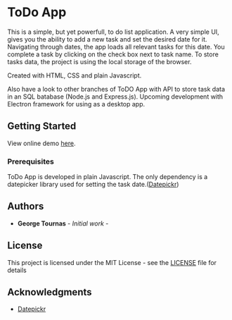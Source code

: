 # ToDo App

This is a simple, but yet powerfull, to do list application. A very simple UI, gives you the ability to add a new task and set the desired date for it. Navigating through dates, the app loads all relevant tasks for this date.
You complete a task by clicking on the check box next to task name. To store tasks data, the project is using the local storage of the browser.

Created with HTML, CSS and plain Javascript.

Also have a look to other branches of ToDO App with API to store task data in an SQL batabase (Node.js and Express.js).
Upcoming development with Electron framework for using as a desktop app.

## Getting Started

View online demo [here](https://georgetournas.github.io/to-do-list/).

### Prerequisites

ToDo App is developed in plain Javascript. The only dependency is a datepicker library used for setting the task date.([Datepickr](https://github.com/joshsalverda/datepickr))

## Authors

* **George Tournas** - *Initial work* - 

## License

This project is licensed under the MIT License - see the [LICENSE](LICENSE.md) file for details

## Acknowledgments

* [Datepickr](https://github.com/joshsalverda/datepickr)


